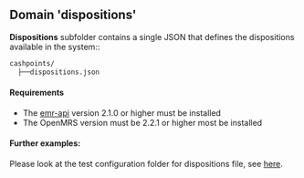 ## Domain 'dispositions'
**Dispositions** subfolder contains a single JSON that defines the dispositions available in the system::

```bash
cashpoints/
  ├──dispositions.json
```

#### Requirements
* The [emr-api](https://github.com/openmrs/openmrs-module-emrapi) version 2.1.0 or higher must be installed
* The OpenMRS version must be 2.2.1 or higher most be installed

#### Further examples:
Please look at the test configuration folder for dispositions file, see [here](../api/src/test/resources/testAppDataDir/configuration/dispositions/dispositionConfig.json).